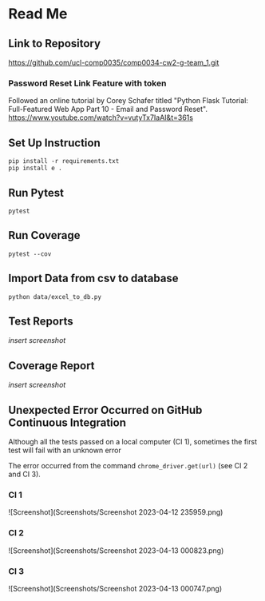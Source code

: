 # Read Me

## Link to Repository
https://github.com/ucl-comp0035/comp0034-cw2-g-team_1.git

### Password Reset Link Feature with token
Followed an online tutorial by Corey Schafer titled "Python Flask Tutorial: Full-Featured Web App Part 10 - Email and Password Reset".
https://www.youtube.com/watch?v=vutyTx7IaAI&t=361s

## Set Up Instruction
```
pip install -r requirements.txt
pip install e .
```
## Run Pytest
```
pytest
```


## Run Coverage
```
pytest --cov 
```
 

## Import Data from csv to database
```
python data/excel_to_db.py
```


## Test Reports
*insert screenshot*



## Coverage Report
*insert screenshot*


## Unexpected Error Occurred on GitHub Continuous Integration
Although all the tests passed on a local computer (CI 1), sometimes the first test will fail with an unknown error

The error occurred from the command ```chrome_driver.get(url)```
(see CI 2 and CI 3).

### CI 1
![Screenshot](Screenshots/Screenshot 2023-04-12 235959.png)

### CI 2
![Screenshot](Screenshots/Screenshot 2023-04-13 000823.png)

### CI 3
![Screenshot](Screenshots/Screenshot 2023-04-13 000747.png)
